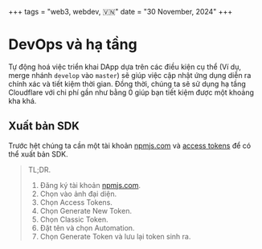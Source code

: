 +++
tags = "web3, webdev, 🇻🇳"
date = "30 November, 2024"
+++

# DevOps và hạ tầng

Tự động hoá việc triển khai DApp dựa trên các điều kiện cụ thể (Ví dụ, merge nhánh `develop` vào `master`) sẽ giúp việc cập nhật ứng dụng diễn ra chính xác và tiết kiệm thời gian. Đồng thời, chúng ta sẽ sử dụng hạ tầng Cloudflare với chi phí gần như bằng 0 giúp bạn tiết kiệm được một khoảng kha khá.

## Xuất bản SDK

Trước hệt chúng ta cần một tài khoản [npmjs.com](https://npmjs.com) và [access tokens](https://docs.npmjs.com/creating-and-viewing-access-tokens) để có thể xuất bản SDK.

> TL;DR.
>
> 1. Đăng ký tài khoản [npmjs.com](https://npmjs.com).
> 2. Chọn vào ảnh đại diện.
> 3. Chọn Access Tokens.
> 4. Chọn Generate New Token.
> 5. Chọn Classic Token.
> 6. Đặt tên và chọn Automation.
> 7. Chọn Generate Token và lưu lại token sinh ra.
